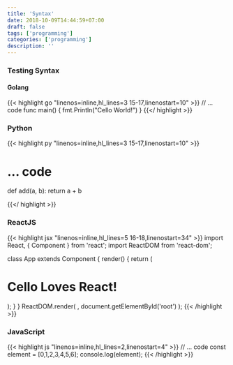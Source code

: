 ```yaml
---
title: 'Syntax'
date: 2018-10-09T14:44:59+07:00
draft: false
tags: ['programming']
categories: ['programming']
description: ''
---
```


### Testing Syntax

#### Golang

{{< highlight go "linenos=inline,hl_lines=3 15-17,linenostart=10" >}}
// ... code
func main() {
fmt.Println("Cello World!")
}
{{</ highlight >}}

### Python

{{< highlight py "linenos=inline,hl_lines=3 15-17,linenostart=10" >}}

# ... code

def add(a, b):
return a + b

{{</ highlight >}}

### ReactJS

{{< highlight jsx "linenos=inline,hl_lines=5 16-18,linenostart=34" >}}
import React, { Component } from 'react';
import ReactDOM from 'react-dom';

class App extends Component {
render() {
return (

<div>
<h1>
Cello Loves React!
</h1>
</div>
);
}
}
ReactDOM.render(
<App />,
document.getElementById('root')
);
{{< /highlight >}}

### JavaScript

{{< highlight js "linenos=inline,hl_lines=2,linenostart=4" >}}
// … code
const element = [0,1,2,3,4,5,6];
console.log(element);
{{< /highlight >}}

